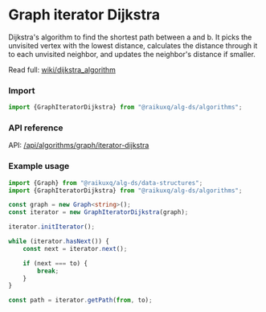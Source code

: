 # Graph iterator Dijkstra

Dijkstra's algorithm to find the shortest path between a and b. It picks the unvisited vertex with the lowest
distance, calculates the distance through it to each unvisited neighbor, and updates the neighbor's distance if smaller.

Read full: [wiki/dijkstra_algorithm](https://en.wikipedia.org/wiki/Dijkstra%27s_algorithm)

### Import

```ts
import {GraphIteratorDijkstra} from "@raikuxq/alg-ds/algorithms";
```

### API reference

API: [/api/algorithms/graph/iterator-dijkstra](/api/algorithms/graph/iterator-dijkstra)

### Example usage

```ts
import {Graph} from "@raikuxq/alg-ds/data-structures";
import {GraphIteratorDijkstra} from "@raikuxq/alg-ds/algorithms";

const graph = new Graph<string>();
const iterator = new GraphIteratorDijkstra(graph);

iterator.initIterator();

while (iterator.hasNext()) {
    const next = iterator.next();

    if (next === to) {
        break;
    }
}

const path = iterator.getPath(from, to);
```

